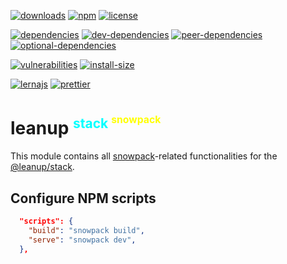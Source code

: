 [![downloads][downloads]][downloads-url]
[![npm][npm]][npm-url]
[![license][license]][license-url]

[![dependencies][dependencies]][dependencies-url]
[![dev-dependencies][dev-dependencies]][peer-dependencies-url]
[![peer-dependencies][peer-dependencies]][peer-dependencies-url]
[![optional-dependencies][optional-dependencies]][peer-dependencies-url]

[![vulnerabilities][vulnerabilities]][vulnerabilities-url]
[![install-size][install-size]][install-size-url]

[![lernajs][lernajs]][lernajs-url]
[![prettier][prettier]][prettier-url]

[leanup]: https://leanupjs.org/assets/logo.svg
[leanup-url]: https://leanupjs.org
[downloads]: https://img.shields.io/npm/dt/@leanup/stack-snowpack.svg
[downloads-url]: https://npmcharts.com/compare/@leanup/stack-snowpack
[npm]: https://img.shields.io/npm/v/@leanup/stack-snowpack
[npm-url]: https://www.npmjs.com/package/@leanup/stack-snowpack
[license]: https://img.shields.io/npm/l/@leanup/stack-snowpack
[license-url]: https://github.com/leanupjs/leanup/blob/master/LICENSE
[dependencies]: https://status.david-dm.org/gh/leanupjs/leanup.svg?path=packages/stack/snowpack&ref=release/1.1
[dependencies-url]: https://david-dm.org/leanupjs/leanup?path=packages/stack/snowpack&ref=release/1.1
[dev-dependencies]: https://status.david-dm.org/gh/leanupjs/leanup.svg?path=packages/stack/snowpack&ref=release/1.1&type=dev
[dev-dependencies-url]: https://david-dm.org/leanupjs/leanup?path=packages/stack/snowpack&ref=release/1.1&type=dev
[peer-dependencies]: https://status.david-dm.org/gh/leanupjs/leanup.svg?path=packages/stack/snowpack&ref=release/1.1&type=peer
[peer-dependencies-url]: https://david-dm.org/leanupjs/leanup?path=packages/stack/snowpack&ref=release/1.1&type=peer
[optional-dependencies]: https://status.david-dm.org/gh/leanupjs/leanup.svg?path=packages/stack/snowpack&ref=release/1.1&type=optional
[optional-dependencies-url]: https://david-dm.org/leanupjs/leanup?path=packages/stack/snowpack&ref=release/1.1&type=optional
[vulnerabilities]: https://snyk.io/test/npm/@leanup/stack-snowpack/badge.svg
[vulnerabilities-url]: https://snyk.io/test/npm/@leanup/stack-snowpack
[install-size]: https://packagephobia.now.sh/badge?p=@leanup/stack-snowpack@next
[install-size-url]: https://packagephobia.now.sh/result?p=@leanup/stack-snowpack@next
[lernajs]: https://img.shields.io/badge/managed%20with-lerna-blueviolet
[lernajs-url]: https://lerna.js.org
[prettier]: https://img.shields.io/badge/code_style-prettier-ff69b4.svg
[prettier-url]: https://prettier.io

<h1>leanup
<sup style="color: #0ff; font-size: 75%">stack
<sup style="color: #ff0; font-size: 75%">snowpack</sup></sup></h1>

This module contains all [snowpack]-related functionalities for the [@leanup/stack].

[snowpack]: https://www.snowpack.dev/
[@leanup/stack]: https://leanupjs.org/#/modules/@leanup/stack

## Configure NPM scripts

```json
  "scripts": {
    "build": "snowpack build",
    "serve": "snowpack dev",
  },
```
